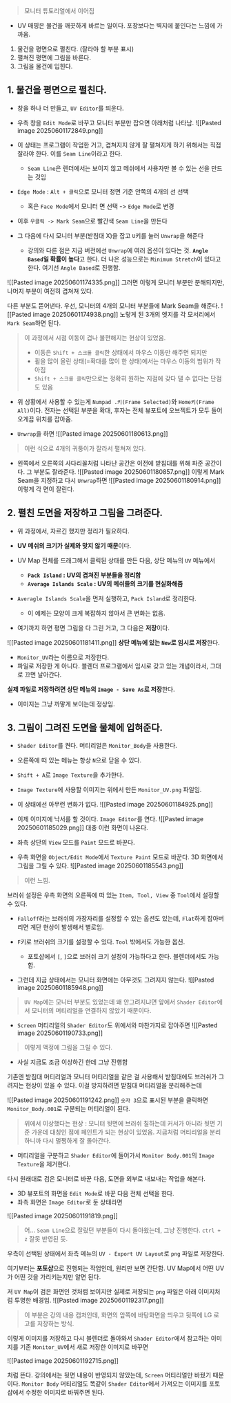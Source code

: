 > 모니터 튜토리얼에서 이어짐

- UV 매핑은 물건을 깨끗하게 바르는 일이다. 포장보다는 벽지에 붙인다는 느낌에 가까움.

1. 물건을 평면으로 펼친다. (잘라야 할 부분 표시)
2. 펼쳐진 평면에 그림을 바른다. 
3. 그림을 물건에 입힌다.

## 1. 물건을 평면으로 펼친다.

- 창을 하나 더 만들고, `UV Editor`를 띄운다.
- 우측 창을 `Edit Mode`로 바꾸고 모니터 부분만 잡으면 아래처럼 나타남.
![[Pasted image 20250601172849.png]]

- 이 상태는 프로그램이 작업한 거고, 겹쳐지지 않게 잘 펼쳐지게 하기 위해서는 직접 잘라야 한다. 이를 `Seam Line`이라고 한다.
	- `Seam Line`은 렌더에서는 보이지 않고 메쉬에서 사용자만 볼 수 있는 선을 만드는 것임

- `Edge Mode` : `Alt + 클릭`으로 모니터 정면 기준 안쪽의 4개의 선 선택
	- 혹은 `Face Mode`에서 모니터 면 선택 -> `Edge Mode`로 변경
- 이후 `우클릭 -> Mark Seam`으로 빨간색 `Seam Line`을 만든다
- 그 다음에 다시 모니터 부분(받침대 X)을 잡고 `U`키를 눌러 `Unwrap`을 해준다
	- 강의와 다른 점은 지금 버전에선 `Unwrap`에 여러 옵션이 있다는 것. **`Angle Based`일 확률이 높다**고 한다. 더 나은 성능으로는 `Minimum Stretch`이 있다고 한다. 여기선 `Angle Based`로 진행함.

![[Pasted image 20250601174335.png]]
그러면 이렇게 모니터 부분만 분해되지만, 나머지 부분이 여전히 겹쳐져 있다.

다른 부분도 뜯어낸다. 우선, 모니터의 4개의 모니터 부분들에 Mark Seam을 해준다.
![[Pasted image 20250601174938.png]]
노랗게 된 3개의 엣지를 각 모서리에서 `Mark Seam`하면 된다.

> 이 과정에서 시점 이동이 겁나 불편해지는 현상이 있었음.
> - 이동은 `Shift + 스크롤 클릭`한 상태에서 마우스 이동만 해주면 되지만
> - 휠을 많이 올린 상태(=확대를 많이 한 상태)에서는 마우스 이동의 범위가 작아짐
> - `Shift + 스크롤 클릭`만으로는 정확히 원하는 지점에 갖다 댈 수 없다는 단점도 있음

- 위 상황에서 사용할 수 있는게 `Numpad .키(Frame Selected)`와 `Home키(Frame All)`이다. 전자는 선택된 부분을 확대, 후자는 전체 뷰포트에 오브젝트가 모두 들어오게끔 위치를 잡아줌.

- `Unwrap`을 하면
![[Pasted image 20250601180613.png]]
> 이런 식으로 4개의 귀퉁이가 잘라서 펼쳐져 있다.

- 왼쪽에서 오른쪽의 사다리꼴처럼 나타난 공간은 이전에 받침대를 위해 파준 공간이다. 그 부분도 잘라준다.
![[Pasted image 20250601180857.png]]
이렇게 Mark Seam을 지정하고 다시 `Unwrap`하면
![[Pasted image 20250601180914.png]]
이렇게 각 면이 잘린다.

## 2. 펼친 도면을 저장하고 그림을 그려준다.
- 위 과정에서, 자르긴 했지만 정리가 필요하다.  
- **UV 메쉬의 크기가 실제와 맞지 않기 때문**이다.
- UV Map 전체를 드래그해서 클릭된 상태를 만든 다음, 상단 메뉴의 `UV` 메뉴에서
	- **`Pack Island` : UV의 겹쳐진 부분들을 정리함**
	- **`Average Islands Scale` : UV의 메쉬들의 크기를 현실화해줌**

- `Averagle Islands Scale`을 먼저 실행하고, `Pack Island`로 정리한다.
	- 이 예제는 모양이 크게 복잡하지 않아서 큰 변화는 없음.

- 여기까지 하면 평면 그림을 다 그린 거고, 그 다음은 **저장**이다.

![[Pasted image 20250601181411.png]]
**상단 메뉴에 있는 `New`로 임시로 저장**한다. 
- `Monitor_UV`라는 이름으로 저장한다.
- 파일로 저장한 게 아니다. 블렌더 프로그램에서 임시로 갖고 있는 개념이라서, 그대로 끄면 날아간다.

**실제 파일로 저장하려면 상단 메뉴의 `Image - Save As`로 저장**한다. 
- 이미지는 그냥 까맣게 보이는데 정상임.

## 3. 그림이 그려진 도면을 물체에 입혀준다.
- `Shader Editor`를 켠다. 머티리얼은 `Monitor_Body`을 사용한다.
- 오른쪽에 떠 있는 메뉴는 항상 `N`으로 닫을 수 있다.
- `Shift + A`로 `Image Texture`을 추가한다.
- `Image Texture`에 사용할 이미지는 위에서 만든 `Monitor_UV.png` 파일임.
- 이 상태에선 아무런 변화가 없다.
![[Pasted image 20250601184925.png]]

- 이제 이미지에 낙서를 할 것이다. `Image Editor`를 연다.
![[Pasted image 20250601185029.png]]
대충 이런 화면이 나온다. 

- 좌측 상단의 `View` 모드를 `Paint` 모드로 바꾼다.
- 우측 화면을 `Object/Edit Mode`에서 `Texture Paint` 모드로 바꾼다. 3D 화면에서 그림을 그릴 수 있다.
![[Pasted image 20250601185543.png]]
> 이런 느낌.

브러쉬 설정은 우측 화면의 오른쪽에 떠 있는 `Item, Tool, View` 중 `Tool`에서 설정할 수 있다.
- `Falloff`라는 브러쉬의 가장자리를 설정할 수 있는 옵션도 있는데, `Flat`하게 잡아버리면 계단 현상이 발생해서 별로임.
- `F`키로 브러쉬의 크기를 설정할 수 있다. `Tool` 밖에서도 가능한 옵션.
	- 포토샵에서 `[`, `]`으로 브러쉬 크기 설정이 가능하다고 한다. 블렌더에서도 가능함.

- 그런데 지금 상태에서는 모니터 화면에는 아무것도 그려지지 않는다.
![[Pasted image 20250601185948.png]]
> `UV Map`에는 모니터 부분도 있었는데 왜 안그려지냐면 앞에서 `Shader Editor`에서 모니터의 머티리얼을 연결하지 않았기 때문이다. 

- `Screen` 머티리얼의 `Shader Editor`도 위에서와 마찬가지로 잡아주면
![[Pasted image 20250601190733.png]]
> 이렇게 액정에 그림을 그릴 수 있다.

- 사실 지금도 조금 이상하긴 한데 그냥 진행함

기존엔 받침대 머티리얼과 모니터 머티리얼을 같은 걸 사용해서 받침대에도 브러쉬가 그려지는 현상이 있을 수 있다. 이걸 방지하려면 받침대 머티리얼을 분리해주는데

![[Pasted image 20250601191242.png]]
`숫자 3`으로 표시된 부분을 클릭하면 `Monitor_Body.001`로 구분되는 머티리얼이 된다.

> 위에서 이상했다는 현상 : 모니터 뒷면에 브러쉬 칠하는데 커서가 아니라 뒷면 기준 가운데 대칭인 점에 페인트가 되는 현상이 있었음. 지금처럼 머티리얼을 분리하니까 다시 멀쩡하게 잘 돌아간다.
- 머티리얼을 구분하고 `Shader Editor`에 들어가서 `Monitor Body.001`의 `Image Texture`을 제거한다.

다시 원래대로 검은 모니터로 바꾼 다음, 도면을 외부로 내보내는 작업을 해본다.
- 3D 뷰포트의 화면을 `Edit Mode`로 바꾼 다음 전체 선택을 한다. 
- 좌측 화면은 `Image Editor`로 둔 상태라면

![[Pasted image 20250601191819.png]]

> 어... `Seam Line`으로 잘랐던 부분들이 다시 돌아왔는데, 그냥 진행한다. `ctrl + z` 잘못 반영된 듯.

우측이 선택된 상태에서 좌측 메뉴의 `UV - Export UV Layout`로 `png` 파일로 저장한다.

여기부터는 **포토샵**으로 진행되는 작업인데, 원리만 보면 간단함. UV Map에서 어떤 UV가 어떤 것을 가리키는지만 알면 된다. 

저 `UV Map`이 검은 화면인 것처럼 보이지만 실제로 저장되는 `png` 파일은 아래 이미지처럼 투명한 배경임.
![[Pasted image 20250601192317.png]]
> 이 부분은 강의 내용 캡처인데, 화면의 앞쪽에 바탕화면을 띄우고 뒷쪽에 LG 로고를 저장하는 방식.

이렇게 이미지를 저장하고 다시 블렌더로 돌아와서 `Shader Editor`에서 참고하는 이미지를 기존 `Monitor_UV`에서 새로 저장한 이미지로 바꾸면

![[Pasted image 20250601192715.png]]

처럼 뜬다. 강의에서는 뒷면 내용이 반영되지 않았는데, `Screen` 머티리얼만 바꿨기 때문이다. `Monitor Body` 머티리얼도 똑같이 `Shader Editor`에서 가져오는 이미지를 포토샵에서 수정한 이미지로 바꿔주면 된다.
